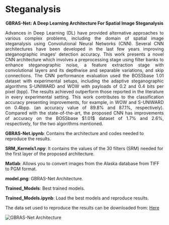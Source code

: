 # Steganalysis


<p align="center"><strong>GBRAS-Net: A Deep Learning Architecture For Spatial Image Steganalysis</strong></p>


<p align="justify">Advances in Deep Learning (DL) have provided alternative approaches to various complex problems, including the domain of spatial image steganalysis using Convolutional Neural Networks (CNN). Several CNN architectures have been developed in the last few years improving steganographic images' detection accuracy. This work presents a novel CNN architecture which involves a preprocessing stage using filter banks to enhance steganographic noise, a feature extraction stage with convolutional layers and its depthwise and separable variations, and skip connections. The CNN performance evaluation used the BOSSbase 1.01 dataset with experimental setups, including the adaptive steganographic algorithms S-UNIWARD and WOW with payloads of 0.2 and 0.4 bits per pixel (bpp). The results achieved outperform those reported in the literature in every experimental setting. This work contributes to the classification accuracy presenting improvements, for example, in WOW and S-UNIWARD on 0.4bpp. (an accuracy value of 89.8% and 87.1%, respectively). Compared with the state-of-the-art, the proposed CNN has improvements of accuracy on the BOSSbase $1.01$ dataset of 1.7%  and 2.6%, respectively, for the two algorithms mentioned.</p>


<strong>GBRAS-Net.ipynb</strong>: Contains the architecture and codes needed to reproduce the results.


<strong>SRM_Kernels1.npy</strong>: It contains the values of the 30 filters (SRM) needed for the first layer of the proposed architecture.


<strong>Matlab</strong>: Allows you to convert images from the Alaska database from TIFF to PGM format.


<strong>model.png</strong>: GBRAS-Net Architecture.


<strong>Trained_Models</strong>: Best trained models.


<strong>Trained_Models.ipynb</strong>: Load the best models and reproduce results.


The data set used to reproduce the results can be downloaded from: <a href="https://drive.google.com/drive/folders/1G5vdhW11_qKfVC6W8_pfJpstVkXUk1QQ?usp=sharing">Here</a>

![GBRAS-Net Architecture](https://github.com/BioAITeam/Steganalysis/blob/main/model.png?raw=true "GBRAS-Net Architecture")
